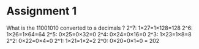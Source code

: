 # Assignment 1
What is the 11001010 converted to a decimals ?
2^7: 1×27=1×128=128
2^6: 1×26=1×64=64
2^5: 0×25=0×32=0
2^4: 0×24=0×16=0
2^3: 1×23=1×8=8
2^2: 0×22=0×4=0
2^1: 1×21=1×2=2
2^0: 0×20=0×1=0
= 202